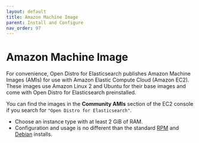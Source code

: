 ```yaml
---
layout: default
title: Amazon Machine Image
parent: Install and Configure
nav_order: 97
---
```


# Amazon Machine Image

For convenience, Open Distro for Elasticsearch publishes Amazon Machine Images (AMIs) for use with Amazon Elastic Compute Cloud (Amazon EC2). These images use Amazon Linux 2 and Ubuntu for their base images and come with Open Distro for Elasticsearch preinstalled.

You can find the images in the **Community AMIs** section of the EC2 console if you search for `"Open Distro for Elasticsearch"`.

- Choose an instance type with at least 2 GiB of RAM.
- Configuration and usage is no different than the standard [RPM](../rpm/#configuration) and [Debian](../deb/#configuration) installs.
